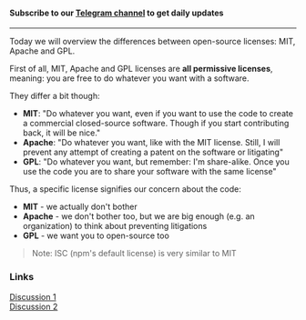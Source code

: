 #### Subscribe to our [Telegram channel](https://t.me/dailytip) to get daily updates  

---

Today we will overview the differences between open-source licenses: MIT, Apache and GPL.

First of all, MIT, Apache and GPL licenses are **all permissive licenses**, meaning: you are free to do whatever you want with a software.

They differ a bit though:

- **MIT**: "Do whatever you want, even if you want to use the code to create a commercial closed-source software. Though if you start contributing back, it will be nice."
- **Apache**: "Do whatever you want, like with the MIT license. Still, I will prevent any attempt of creating a patent on the software or litigating"
- **GPL**: "Do whatever you want, but remember: I'm share-alike. Once you use the code you are to share your software with the same license"

Thus, a specific license signifies our concern about the code:
- **MIT** - we actually don't bother
- **Apache** - we don't bother too, but we are big enough (e.g. an organization) to think about preventing litigations
- **GPL** - we want you to open-source too

> Note: ISC (npm's default license) is very similar to MIT

### Links
[Discussion 1][1]  
[Discussion 2][2]

[1]: http://exygy.com/which-license-should-i-use-mit-vs-apache-vs-gpl/
[2]: https://gist.github.com/indexzero/10602128
